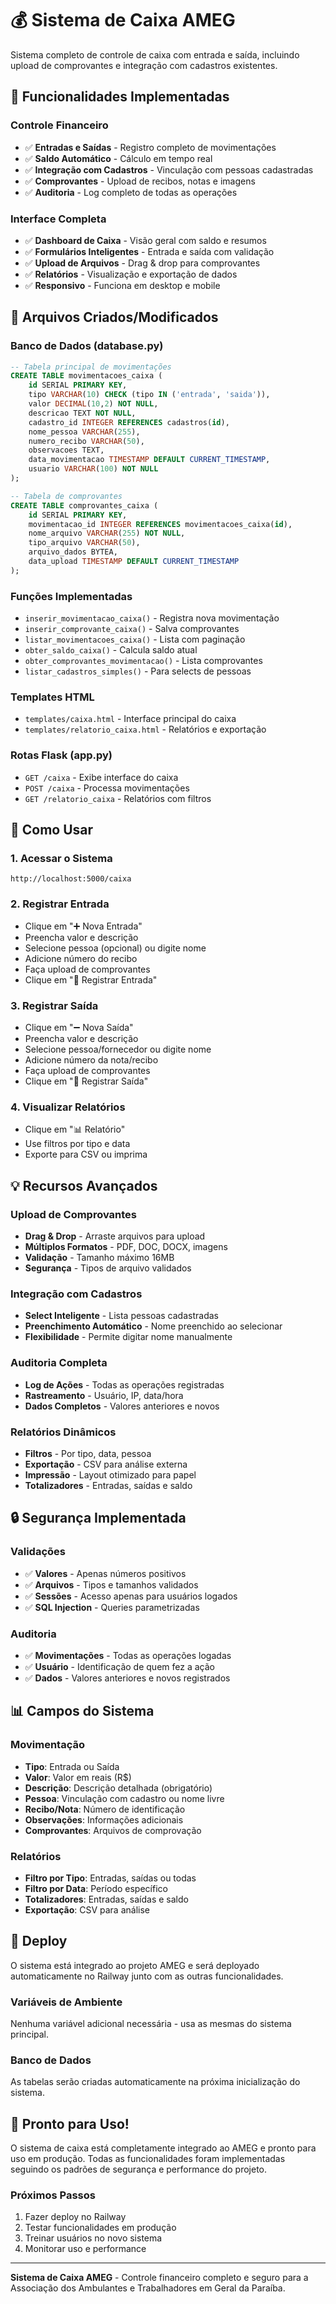 # 💰 Sistema de Caixa AMEG

Sistema completo de controle de caixa com entrada e saída, incluindo upload de comprovantes e integração com cadastros existentes.

## 🚀 Funcionalidades Implementadas

### **Controle Financeiro**
- ✅ **Entradas e Saídas** - Registro completo de movimentações
- ✅ **Saldo Automático** - Cálculo em tempo real
- ✅ **Integração com Cadastros** - Vinculação com pessoas cadastradas
- ✅ **Comprovantes** - Upload de recibos, notas e imagens
- ✅ **Auditoria** - Log completo de todas as operações

### **Interface Completa**
- ✅ **Dashboard de Caixa** - Visão geral com saldo e resumos
- ✅ **Formulários Inteligentes** - Entrada e saída com validação
- ✅ **Upload de Arquivos** - Drag & drop para comprovantes
- ✅ **Relatórios** - Visualização e exportação de dados
- ✅ **Responsivo** - Funciona em desktop e mobile

## 📁 Arquivos Criados/Modificados

### **Banco de Dados (database.py)**
```sql
-- Tabela principal de movimentações
CREATE TABLE movimentacoes_caixa (
    id SERIAL PRIMARY KEY,
    tipo VARCHAR(10) CHECK (tipo IN ('entrada', 'saida')),
    valor DECIMAL(10,2) NOT NULL,
    descricao TEXT NOT NULL,
    cadastro_id INTEGER REFERENCES cadastros(id),
    nome_pessoa VARCHAR(255),
    numero_recibo VARCHAR(50),
    observacoes TEXT,
    data_movimentacao TIMESTAMP DEFAULT CURRENT_TIMESTAMP,
    usuario VARCHAR(100) NOT NULL
);

-- Tabela de comprovantes
CREATE TABLE comprovantes_caixa (
    id SERIAL PRIMARY KEY,
    movimentacao_id INTEGER REFERENCES movimentacoes_caixa(id),
    nome_arquivo VARCHAR(255) NOT NULL,
    tipo_arquivo VARCHAR(50),
    arquivo_dados BYTEA,
    data_upload TIMESTAMP DEFAULT CURRENT_TIMESTAMP
);
```

### **Funções Implementadas**
- `inserir_movimentacao_caixa()` - Registra nova movimentação
- `inserir_comprovante_caixa()` - Salva comprovantes
- `listar_movimentacoes_caixa()` - Lista com paginação
- `obter_saldo_caixa()` - Calcula saldo atual
- `obter_comprovantes_movimentacao()` - Lista comprovantes
- `listar_cadastros_simples()` - Para selects de pessoas

### **Templates HTML**
- `templates/caixa.html` - Interface principal do caixa
- `templates/relatorio_caixa.html` - Relatórios e exportação

### **Rotas Flask (app.py)**
- `GET /caixa` - Exibe interface do caixa
- `POST /caixa` - Processa movimentações
- `GET /relatorio_caixa` - Relatórios com filtros

## 🎯 Como Usar

### **1. Acessar o Sistema**
```
http://localhost:5000/caixa
```

### **2. Registrar Entrada**
- Clique em "➕ Nova Entrada"
- Preencha valor e descrição
- Selecione pessoa (opcional) ou digite nome
- Adicione número do recibo
- Faça upload de comprovantes
- Clique em "💾 Registrar Entrada"

### **3. Registrar Saída**
- Clique em "➖ Nova Saída"
- Preencha valor e descrição
- Selecione pessoa/fornecedor ou digite nome
- Adicione número da nota/recibo
- Faça upload de comprovantes
- Clique em "💾 Registrar Saída"

### **4. Visualizar Relatórios**
- Clique em "📊 Relatório"
- Use filtros por tipo e data
- Exporte para CSV ou imprima

## 💡 Recursos Avançados

### **Upload de Comprovantes**
- **Drag & Drop** - Arraste arquivos para upload
- **Múltiplos Formatos** - PDF, DOC, DOCX, imagens
- **Validação** - Tamanho máximo 16MB
- **Segurança** - Tipos de arquivo validados

### **Integração com Cadastros**
- **Select Inteligente** - Lista pessoas cadastradas
- **Preenchimento Automático** - Nome preenchido ao selecionar
- **Flexibilidade** - Permite digitar nome manualmente

### **Auditoria Completa**
- **Log de Ações** - Todas as operações registradas
- **Rastreamento** - Usuário, IP, data/hora
- **Dados Completos** - Valores anteriores e novos

### **Relatórios Dinâmicos**
- **Filtros** - Por tipo, data, pessoa
- **Exportação** - CSV para análise externa
- **Impressão** - Layout otimizado para papel
- **Totalizadores** - Entradas, saídas e saldo

## 🔒 Segurança Implementada

### **Validações**
- ✅ **Valores** - Apenas números positivos
- ✅ **Arquivos** - Tipos e tamanhos validados
- ✅ **Sessões** - Acesso apenas para usuários logados
- ✅ **SQL Injection** - Queries parametrizadas

### **Auditoria**
- ✅ **Movimentações** - Todas as operações logadas
- ✅ **Usuário** - Identificação de quem fez a ação
- ✅ **Dados** - Valores anteriores e novos registrados

## 📊 Campos do Sistema

### **Movimentação**
- **Tipo**: Entrada ou Saída
- **Valor**: Valor em reais (R$)
- **Descrição**: Descrição detalhada (obrigatório)
- **Pessoa**: Vinculação com cadastro ou nome livre
- **Recibo/Nota**: Número de identificação
- **Observações**: Informações adicionais
- **Comprovantes**: Arquivos de comprovação

### **Relatórios**
- **Filtro por Tipo**: Entradas, saídas ou todas
- **Filtro por Data**: Período específico
- **Totalizadores**: Entradas, saídas e saldo
- **Exportação**: CSV para análise

## 🚀 Deploy

O sistema está integrado ao projeto AMEG e será deployado automaticamente no Railway junto com as outras funcionalidades.

### **Variáveis de Ambiente**
Nenhuma variável adicional necessária - usa as mesmas do sistema principal.

### **Banco de Dados**
As tabelas serão criadas automaticamente na próxima inicialização do sistema.

## 🎉 Pronto para Uso!

O sistema de caixa está completamente integrado ao AMEG e pronto para uso em produção. Todas as funcionalidades foram implementadas seguindo os padrões de segurança e performance do projeto.

### **Próximos Passos**
1. Fazer deploy no Railway
2. Testar funcionalidades em produção
3. Treinar usuários no novo sistema
4. Monitorar uso e performance

---

**Sistema de Caixa AMEG** - Controle financeiro completo e seguro para a Associação dos Ambulantes e Trabalhadores em Geral da Paraíba.
